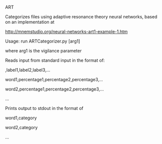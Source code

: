 ART

Categorizes files using adaptive resonance theory neural networks, based on an implementation at

http://mnemstudio.org/neural-networks-art1-example-1.htm

Usage: run ARTCategorizer.py [arg1]

where arg1 is the vigilance parameter

Reads input from standard input in the format of:

,label1,label2,label3,...

word1,percentage1,percentage2,percentage3,...

word2,percentage1,percentage2,percentage3,...

...

Prints output to stdout in the format of

word1,category

word2,category

...
